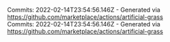Commits: 2022-02-14T23:54:56.146Z - Generated via https://github.com/marketplace/actions/artificial-grass
<br>
Commits: 2022-02-14T23:54:56.146Z - Generated via https://github.com/marketplace/actions/artificial-grass
<br>
